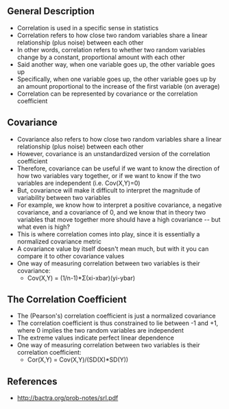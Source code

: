 ## General Description
- Correlation is used in a specific sense in statistics
- Correlation refers to how close two random variables share a linear relationship (plus noise) between each other
- In other words, correlation refers to whether two random variables change by a constant, proportional amount with each other
- Said another way, when one variable goes up, the other variable goes up
- Specifically, when one variable goes up, the other variable goes up by an amount proportional to the increase of the first variable (on average)
- Correlation can be represented by covariance or the correlation coefficient

## Covariance
- Covariance also refers to how close two random variables share a linear relationship (plus noise) between each other
- However, covariance is an unstandardized version of the correlation coefficient
- Therefore, covariance can be useful if we want to know the direction of how two variables vary together, or if we want to know if the two variables are independent (i.e. Cov(X,Y)=0)
- But, covariance will make it difficult to interpret the magnitude of variability between two variables
- For example, we know how to interpret a positive covariance, a negative covariance, and a covariance of 0, and we know that in theory two variables that move together more should have a high covariance -- but what even is high?
- This is where correlation comes into play, since it is essentially a normalized covariance metric
- A covariance value by itself doesn't mean much, but with it you can compare it to other covariance values
- One way of measuring correlation between two variables is their covariance:
	- Cov(X,Y) = (1/n-1)*Σ(xi-xbar)(yi-ybar)

## The Correlation Coefficient
- The (Pearson's) correlation coefficient is just a normalized covariance
- The correlation coefficient is thus constrained to lie between -1 and +1, where 0 implies the two random variables are independent
- The extreme values indicate perfect linear dependence
- One way of measuring correlation between two variables is their correlation coefficient:
	- Cor(X,Y) = Cov(X,Y)/(SD(X)*SD(Y))

## References
- http://bactra.org/prob-notes/srl.pdf
